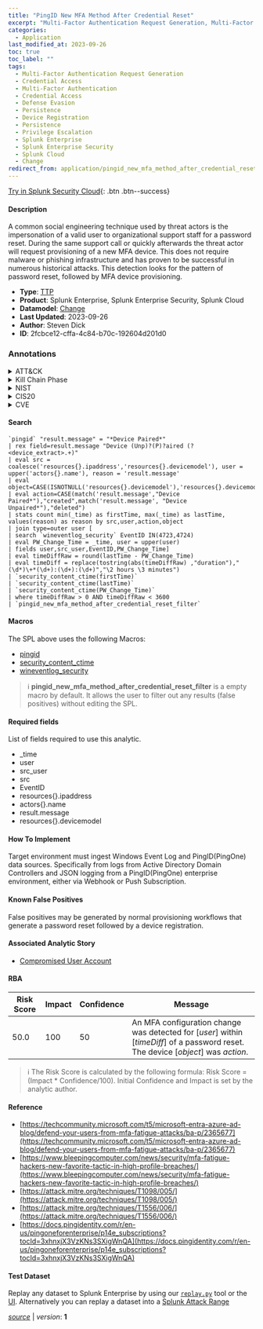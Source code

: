 ```yaml
---
title: "PingID New MFA Method After Credential Reset"
excerpt: "Multi-Factor Authentication Request Generation, Multi-Factor Authentication, Device Registration"
categories:
  - Application
last_modified_at: 2023-09-26
toc: true
toc_label: ""
tags:
  - Multi-Factor Authentication Request Generation
  - Credential Access
  - Multi-Factor Authentication
  - Credential Access
  - Defense Evasion
  - Persistence
  - Device Registration
  - Persistence
  - Privilege Escalation
  - Splunk Enterprise
  - Splunk Enterprise Security
  - Splunk Cloud
  - Change
redirect_from: application/pingid_new_mfa_method_after_credential_reset/
---
```




[Try in Splunk Security Cloud](https://www.splunk.com/en_us/cyber-security.html){: .btn .btn--success}

#### Description

A common social engineering technique used by threat actors is the impersonation of a valid user to organizational support staff for a password reset. During the same support call or quickly afterwards the threat actor will request provisioning of a new MFA device. This does not require malware or phishing infrastructure and has proven to be successful in numerous historical attacks. This detection looks for the pattern of password reset, followed by MFA device provisioning.

- **Type**: [TTP](https://github.com/splunk/security_content/wiki/Detection-Analytic-Types)
- **Product**: Splunk Enterprise, Splunk Enterprise Security, Splunk Cloud
- **Datamodel**: [Change](https://docs.splunk.com/Documentation/CIM/latest/User/Change)
- **Last Updated**: 2023-09-26
- **Author**: Steven Dick
- **ID**: 2fcbce12-cffa-4c84-b70c-192604d201d0

### Annotations
<details>
  <summary>ATT&CK</summary>

<div markdown="1">

#### [ATT&CK](https://attack.mitre.org/)

| ID          | Technique   | Tactic         |
| ----------- | ----------- |--------------- |
| [T1621](https://attack.mitre.org/techniques/T1621/) | Multi-Factor Authentication Request Generation | Credential Access |

| [T1556.006](https://attack.mitre.org/techniques/T1556/006/) | Multi-Factor Authentication | Credential Access, Defense Evasion, Persistence |

| [T1098.005](https://attack.mitre.org/techniques/T1098/005/) | Device Registration | Persistence, Privilege Escalation |

</div>
</details>


<details>
  <summary>Kill Chain Phase</summary>

<div markdown="1">

* Exploitation
* Installation


</div>
</details>


<details>
  <summary>NIST</summary>

<div markdown="1">

* DE.CM



</div>
</details>

<details>
  <summary>CIS20</summary>

<div markdown="1">

* CIS 10



</div>
</details>

<details>
  <summary>CVE</summary>

<div markdown="1">


</div>
</details>


#### Search

```
`pingid` "result.message" = "*Device Paired*" 
| rex field=result.message "Device (Unp)?(P)?aired (?<device_extract>.+)" 
| eval src = coalesce('resources{}.ipaddress','resources{}.devicemodel'), user = upper('actors{}.name'), reason = 'result.message' 
| eval object=CASE(ISNOTNULL('resources{}.devicemodel'),'resources{}.devicemodel',true(),device_extract) 
| eval action=CASE(match('result.message',"Device Paired*"),"created",match('result.message', "Device Unpaired*"),"deleted") 
| stats count min(_time) as firstTime, max(_time) as lastTime, values(reason) as reason by src,user,action,object 
| join type=outer user [
| search `wineventlog_security` EventID IN(4723,4724) 
| eval PW_Change_Time = _time, user = upper(user) 
| fields user,src_user,EventID,PW_Change_Time] 
| eval timeDiffRaw = round(lastTime - PW_Change_Time) 
| eval timeDiff = replace(tostring(abs(timeDiffRaw) ,"duration"),"(\d*)\+*(\d+):(\d+):(\d+)","\2 hours \3 minutes") 
| `security_content_ctime(firstTime)` 
| `security_content_ctime(lastTime)` 
| `security_content_ctime(PW_Change_Time)` 
| where timeDiffRaw > 0 AND timeDiffRaw < 3600 
| `pingid_new_mfa_method_after_credential_reset_filter`
```

#### Macros
The SPL above uses the following Macros:
* [pingid](https://github.com/splunk/security_content/blob/develop/macros/pingid.yml)
* [security_content_ctime](https://github.com/splunk/security_content/blob/develop/macros/security_content_ctime.yml)
* [wineventlog_security](https://github.com/splunk/security_content/blob/develop/macros/wineventlog_security.yml)

> :information_source:
> **pingid_new_mfa_method_after_credential_reset_filter** is a empty macro by default. It allows the user to filter out any results (false positives) without editing the SPL.



#### Required fields
List of fields required to use this analytic.
* _time
* user
* src_user
* src
* EventID
* resources{}.ipaddress
* actors{}.name
* result.message
* resources{}.devicemodel



#### How To Implement
Target environment must ingest Windows Event Log and PingID(PingOne) data sources. Specifically from logs from Active Directory Domain Controllers and JSON logging from a PingID(PingOne) enterprise environment, either via Webhook or Push Subscription.
#### Known False Positives
False positives may be generated by normal provisioning workflows that generate a password reset followed by a device registration.

#### Associated Analytic Story
* [Compromised User Account](/stories/compromised_user_account)




#### RBA

| Risk Score  | Impact      | Confidence   | Message      |
| ----------- | ----------- |--------------|--------------|
| 50.0 | 100 | 50 | An MFA configuration change was detected for [$user$] within [$timeDiff$] of a password reset. The device [$object$] was $action$. |


> :information_source:
> The Risk Score is calculated by the following formula: Risk Score = (Impact * Confidence/100). Initial Confidence and Impact is set by the analytic author.


#### Reference

* [https://techcommunity.microsoft.com/t5/microsoft-entra-azure-ad-blog/defend-your-users-from-mfa-fatigue-attacks/ba-p/2365677](https://techcommunity.microsoft.com/t5/microsoft-entra-azure-ad-blog/defend-your-users-from-mfa-fatigue-attacks/ba-p/2365677)
* [https://www.bleepingcomputer.com/news/security/mfa-fatigue-hackers-new-favorite-tactic-in-high-profile-breaches/](https://www.bleepingcomputer.com/news/security/mfa-fatigue-hackers-new-favorite-tactic-in-high-profile-breaches/)
* [https://attack.mitre.org/techniques/T1098/005/](https://attack.mitre.org/techniques/T1098/005/)
* [https://attack.mitre.org/techniques/T1556/006/](https://attack.mitre.org/techniques/T1556/006/)
* [https://docs.pingidentity.com/r/en-us/pingoneforenterprise/p14e_subscriptions?tocId=3xhnxjX3VzKNs3SXigWnQA](https://docs.pingidentity.com/r/en-us/pingoneforenterprise/p14e_subscriptions?tocId=3xhnxjX3VzKNs3SXigWnQA)



#### Test Dataset
Replay any dataset to Splunk Enterprise by using our [`replay.py`](https://github.com/splunk/attack_data#using-replaypy) tool or the [UI](https://github.com/splunk/attack_data#using-ui).
Alternatively you can replay a dataset into a [Splunk Attack Range](https://github.com/splunk/attack_range#replay-dumps-into-attack-range-splunk-server)




[*source*](https://github.com/splunk/security_content/tree/develop/detections/application/pingid_new_mfa_method_after_credential_reset.yml) \| *version*: **1**